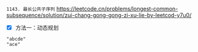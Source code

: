 
`1143. 最长公共子序列` https://leetcode.cn/problems/longest-common-subsequence/solution/zui-chang-gong-gong-zi-xu-lie-by-leetcod-y7u0/
- [x] 方法一：动态规划

```
"abcde"
"ace"
```
